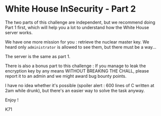 # White House InSecurity - Part 2

The two parts of this challenge are independent, but we recommend doing Part 1 first, which will help you a lot to understand how the White House server works.

We have one more mission for you : retrieve the nuclear master key. We heard only `administrator` is allowed to see them, but there must be a way...

The server is the same as part 1.



There is also a bonus part to this challenge : If you manage to leak the encryption key by any means WITHOUT BREAKING THE CHALL, please report it to an admin and we might award bug bounty points.

I have no idea whether it's possible (spoiler alert : 600 lines of C written at 2am while drunk), but there's an easier way to solve the task anyway.

Enjoy ! 

K71
